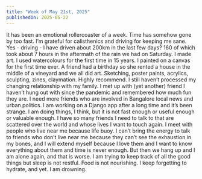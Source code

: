 ```yaml
---
title: "Week of May 21st, 2025"
publishedOn: 2025-05-22
---
```


It has been an emotional rollercoaster of a week. Time has somehow gone by too fast. I’m grateful for calisthenics and driving for keeping me sane. Yes - driving - I have driven about 200km in the last few days? 160 of which took about 7 hours in the aftermath of the rain we had on Saturday. I made art. I used watercolours for the first time in 15 years. I painted on a canvas for the first time ever. A friend had a birthday so she rented a house in the middle of a vineyard and we all did art. Sketching, poster paints, acrylics, sculpting, zines, claymation. Highly recommend. I still haven’t processed my changing relationship with my family. I met up with (yet another) friend I haven’t hung out with since the pandemic and remembered how much fun they are. I need more friends who are involved in Bangalore local news and urban politics. I am working on a Django app after a long time and it’s been strange. I am doing things, I think, but it is not fast enough or useful enough or valuable enough. I have so many friends I need to talk to that are scattered over the world and whose lives I want to touch again. I meet with people who live near me because life buoy. I can’t bring the energy to talk to friends who don’t live near me because they can’t see the exhaustion in my bones, and I will extend myself because I love them and I want to know everything about them and time is never enough. But then we hang up and I am alone again, and that is worse. I am trying to keep track of all the good things but sleep is not restful. Food is not nourishing. I keep forgetting to hydrate, and yet. I am drowning.
